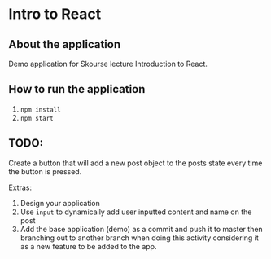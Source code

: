 # Intro to React

## About the application

Demo application for Skourse lecture Introduction to React. 

## How to run the application

1. `npm install`
2. `npm start`

## TODO:

Create a button that will add a new post object to the posts state every time the button is pressed.

Extras:

1. Design your application
2. Use `input` to dynamically add user inputted content and name on the post
3. Add the base application (demo) as a commit and push it to master then branching out to another branch when doing this activity considering it as a new feature to be added to the app.
